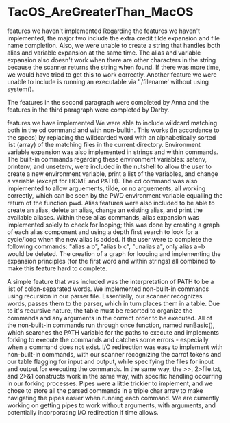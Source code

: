 # TacOS_AreGreaterThan_MacOS

features we haven't implemented
	Regarding the features we haven't implemented, the major two include the extra credit tilde expansion 
and file name completion. Also, we were unable to create a string that handles both alias and variable 
expansion at the same time. The alias and variable expansion also doesn't work when there are other characters 
in the string because the scanner returns the string when found. If there was more time, we would have tried to 
get this to work correctly. Another feature we were unable to include is running an executable via './filename' 
without using system().

The features in the second paragraph were completed by Anna and the features in the third paragraph were completed by Darby.

features we have implemented
	We were able to include wildcard matching both in the cd command and with non-builtin. This works (in accordance
to the specs) by replacing the wildcarded word with an alphabetically sorted list (array) of the matching files in the 
current directory. Environment variable expansion was also implemented in strings and within commands. The built-in 
commands regarding these environment variables: setenv, printenv, and unsetenv, were included in the nutshell to allow 
the user to create a new environment variable, print a list of the variables, and change a variable (except for HOME and PATH).
The cd command was also implemented to allow arguements, tilde, or no arguements, all working correctly, which can be seen
by the PWD environment variable equalling the return of the function pwd. Alias features were also included to be able 
to create an alias, delete an alias, change an existing alias, and print the available aliases. Within these alias commands,
alias expansion was implemented solely to check for looping; this was done by creating a graph of each alias component and 
using a depth first search to look for a cycle/loop when the new alias is added. If the user were to complete the following 
commands: "alias a b", "alias b c", "unalias a", only alias a=b would be deleted. The creation of a graph for looping and implementing 
the expansion principles (for the first word and within strings) all combined to make this feature hard to complete.

A simple feature that was included was the interpretation of PATH to be a list of colon-separated words.
We implemented non-built-in commands using recursion in our parser file. Essentially, our scanner recognizes words, passes them to 
the parser, which in turn places them in a table. Due to it's recursive nature, the table must be resorted to organize the commands 
and any arguments in the correct order to be executed. All of the non-built-in commands run through once function, named runBasic(), 
which searches the PATH variable for the paths to execute and implements forking to execute the commands and catches some errors - 
especially when a command does not exist. I/O redirection was easy to implement with non-built-in commands, with our scanner recognizing 
the carrot tokens and our table flagging for input and output, while specifying the files for input and output for executing the commands. 
In the same way, the >>, 2>file.txt, and 2>&1 constructs work in the same way, with specific handling occurring in our forking processes.
Pipes were a little trickier to implement, and we chose to store all the parsed commands in a triple char array to make navigating the pipes 
easier when running each command. We are currently working on getting pipes to work without arguments, with arguments, and potentially 
incorporating I/O redirection if time allows.

